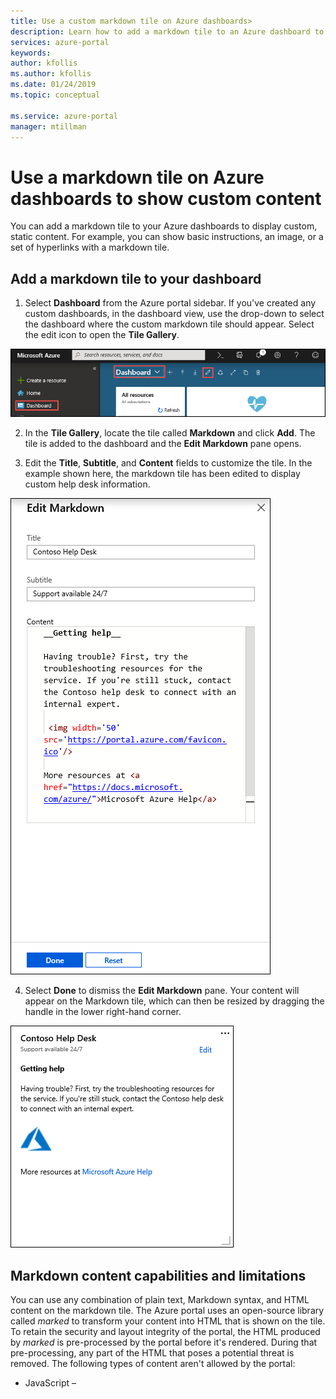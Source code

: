 ```yaml
---
title: Use a custom markdown tile on Azure dashboards>
description: Learn how to add a markdown tile to an Azure dashboard to display static content
services: azure-portal
keywords: 
author: kfollis
ms.author: kfollis
ms.date: 01/24/2019
ms.topic: conceptual

ms.service: azure-portal
manager: mtillman
---
```

# Use a markdown tile on Azure dashboards to show custom content
You can add a markdown tile to your Azure dashboards to display custom, static content. For example, you can show basic instructions, an image, or a set of hyperlinks with a markdown tile.

## Add a markdown tile to your dashboard
1. Select **Dashboard** from the Azure portal sidebar. If you've created any custom dashboards, in the dashboard view, use the drop-down to select the dashboard where the custom markdown tile should appear. Select the edit icon to open the **Tile Gallery**.

![Screenshot showing dashboard edit view](./media/azure-portal-markdown-tile/azure-portal-dashboard-edit.png)

2. In the **Tile Gallery**, locate the tile called **Markdown** and click **Add**. The tile is added to the dashboard and the **Edit Markdown** pane opens.

3. Edit the **Title**, **Subtitle**, and **Content** fields to customize the tile. In the example shown here, the markdown tile has been edited to display custom help desk information.

![Screenshot showing markdown tile edit view](./media/azure-portal-markdown-tile/azure-portal-edit-markdown-tile.png)

4. Select **Done** to dismiss the **Edit Markdown** pane. Your content will appear on the Markdown tile, which can then be resized by dragging the handle in the lower right-hand corner.

![Screenshot showing custom markdown tile](./media/azure-portal-markdown-tile/azure-portal-custom-markdown-tile.png)

## Markdown content capabilities and limitations
You can use any combination of plain text, Markdown syntax, and HTML content on the markdown tile. The Azure portal uses an open-source library called _marked_ to transform your content into HTML that is shown on the tile. To retain the security and layout integrity of the portal, the HTML produced by _marked_ is pre-processed by the portal before it's rendered. During that pre-processing, any part of the HTML that poses a potential threat is removed. The following types of content aren't allowed by the portal:

* JavaScript – <script> tags and inline JavaScript evaluations will be removed.
* iframes - <iframe> tags will be removed.
* Style - <style> tags will be removed. Inline style attributes on HTML elements aren't officially supported. You may find that some inline style elements work, but they could stop working at any time if they interfere with the layout of the portal. The Markdown tile is intended for basic static content that uses the default styles of the portal.

